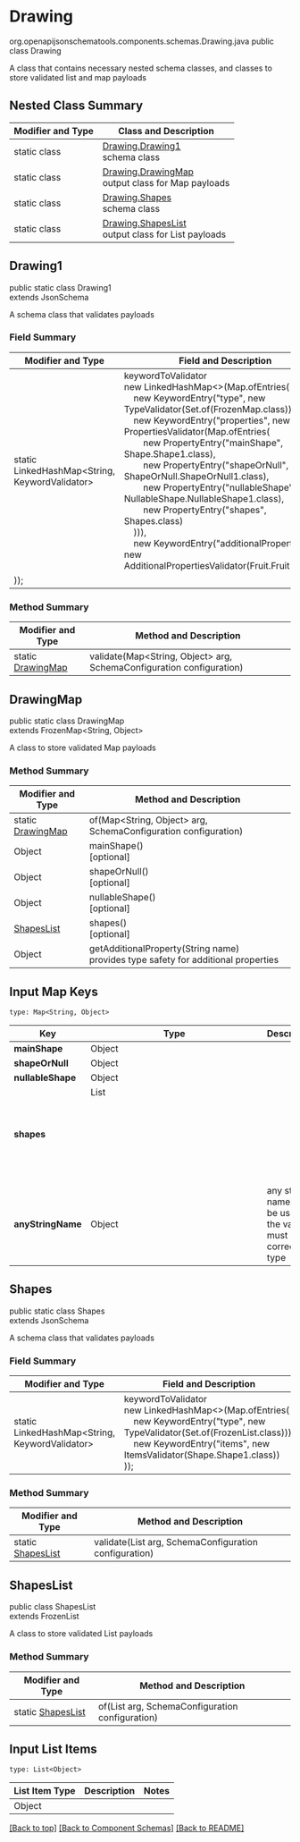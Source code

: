 # Drawing
org.openapijsonschematools.components.schemas.Drawing.java
public class Drawing

A class that contains necessary nested schema classes, and classes to store validated list and map payloads

## Nested Class Summary
| Modifier and Type | Class and Description |
| ----------------- | ---------------------- |
| static class | [Drawing.Drawing1](#drawing1)<br> schema class |
| static class | [Drawing.DrawingMap](#drawingmap)<br> output class for Map payloads |
| static class | [Drawing.Shapes](#shapes)<br> schema class |
| static class | [Drawing.ShapesList](#shapeslist)<br> output class for List payloads |

## Drawing1
public static class Drawing1<br>
extends JsonSchema

A schema class that validates payloads
### Field Summary
| Modifier and Type | Field and Description |
| ----------------- | ---------------------- |
| static LinkedHashMap<String, KeywordValidator> |keywordToValidator<br/>new LinkedHashMap<>(Map.ofEntries(<br/>&nbsp;&nbsp;&nbsp;&nbsp;new KeywordEntry("type", new TypeValidator(Set.of(FrozenMap.class))),<br>&nbsp;&nbsp;&nbsp;&nbsp;new KeywordEntry("properties", new PropertiesValidator(Map.ofEntries(<br>&nbsp;&nbsp;&nbsp;&nbsp;&nbsp;&nbsp;&nbsp;&nbsp;new PropertyEntry("mainShape", Shape.Shape1.class),<br>&nbsp;&nbsp;&nbsp;&nbsp;&nbsp;&nbsp;&nbsp;&nbsp;new PropertyEntry("shapeOrNull", ShapeOrNull.ShapeOrNull1.class),<br>&nbsp;&nbsp;&nbsp;&nbsp;&nbsp;&nbsp;&nbsp;&nbsp;new PropertyEntry("nullableShape", NullableShape.NullableShape1.class),<br>&nbsp;&nbsp;&nbsp;&nbsp;&nbsp;&nbsp;&nbsp;&nbsp;new PropertyEntry("shapes", Shapes.class)<br>&nbsp;&nbsp;&nbsp;&nbsp;))),<br>&nbsp;&nbsp;&nbsp;&nbsp;new KeywordEntry("additionalProperties", new AdditionalPropertiesValidator(Fruit.Fruit1.class))<br>
)); |

### Method Summary
| Modifier and Type | Method and Description |
| ----------------- | ---------------------- |
| static [DrawingMap](#drawingmap) | validate(Map<String, Object> arg, SchemaConfiguration configuration) |

## DrawingMap
public static class DrawingMap<br>
extends FrozenMap<String, Object>

A class to store validated Map payloads

### Method Summary
| Modifier and Type | Method and Description |
| ----------------- | ---------------------- |
| static [DrawingMap](#drawingmap) | of(Map<String, Object> arg, SchemaConfiguration configuration) |
| Object | mainShape()<br>[optional] |
| Object | shapeOrNull()<br>[optional] |
| Object | nullableShape()<br>[optional] |
| [ShapesList](#shapeslist) | shapes()<br>[optional] |
| Object | getAdditionalProperty(String name)<br>provides type safety for additional properties |

## Input Map Keys
```
type: Map<String, Object>
```
| Key | Type |  Description | Notes |
| --- | ---- | ------------ | ----- |
| **mainShape** | Object |  | [optional] |
| **shapeOrNull** | Object |  | [optional] |
| **nullableShape** | Object |  | [optional] |
| **shapes** | List<Object> |  | [optional] |
| **anyStringName** | Object | any string name can be used but the value must be the correct type | [optional] |

## Shapes
public static class Shapes<br>
extends JsonSchema

A schema class that validates payloads
### Field Summary
| Modifier and Type | Field and Description |
| ----------------- | ---------------------- |
| static LinkedHashMap<String, KeywordValidator> |keywordToValidator<br/>new LinkedHashMap<>(Map.ofEntries(<br/>&nbsp;&nbsp;&nbsp;&nbsp;new KeywordEntry("type", new TypeValidator(Set.of(FrozenList.class))),<br>&nbsp;&nbsp;&nbsp;&nbsp;new KeywordEntry("items", new ItemsValidator(Shape.Shape1.class))<br>)); |

### Method Summary
| Modifier and Type | Method and Description |
| ----------------- | ---------------------- |
| static [ShapesList](#shapeslist) | validate(List<Object> arg, SchemaConfiguration configuration) |

## ShapesList
public class ShapesList<br>
extends FrozenList<Object>

A class to store validated List payloads

### Method Summary
| Modifier and Type | Method and Description |
| ----------------- | ---------------------- |
| static [ShapesList](#shapeslist) | of(List<Object> arg, SchemaConfiguration configuration) |

## Input List Items
```
type: List<Object>
```
List Item Type | Description | Notes
-------------------- | ------------- | -------------
Object |  |

[[Back to top]](#top) [[Back to Component Schemas]](../../../README.md#Component-Schemas) [[Back to README]](../../../README.md)
